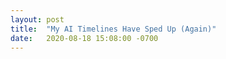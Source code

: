```yaml
---
layout: post
title:  "My AI Timelines Have Sped Up (Again)"
date:   2020-08-18 15:08:00 -0700
---
```


